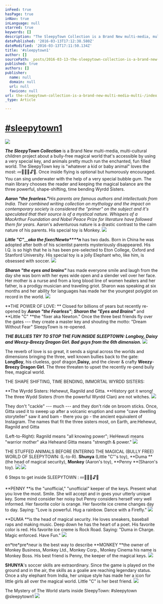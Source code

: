 ```yaml
---
inFeed: true
hasPage: true
inNav: true
inLanguage: null
starred: true
keywords: []
description: "The SleepyTown Collection is a Brand New multi-media, multi-cultural children project about a bully-free magical world that's accessible by using a very special key, and animals pretty much run the enchanted, fun filled world. \_The SleepyTown key is \"whatever a kid or baby animal\" loves the most:\_\uD83D\uDCA4\uD83D\uDCAD\uD83D\uDC9E\uD83D\uDD11\uD83D\uDD13\uD83C\uDF89. \_Once inside flying is optional but humorously encouraged. \_You can sing underwater with the help of a very special bubble gum. \_The main library chooses the reader and keeping the magical balance are the three powerful, shape-shifting, time bending Wyrdd Sisters. \_"
datePublished: '2016-03-13T17:12:38.580Z'
dateModified: '2016-03-13T17:11:50.134Z'
title: '#sleepytown1'
author: []
sourcePath: _posts/2016-03-13-the-sleepytown-collection-is-a-brand-new-multi-media-multi-.md
published: true
authors: []
publisher:
  name: null
  domain: null
  url: null
  favicon: null
url: the-sleepytown-collection-is-a-brand-new-multi-media-multi-/index.html
_type: Article

---
```

# [\#sleepytown1][0]
![](https://the-grid-user-content.s3-us-west-2.amazonaws.com/b5ec0e7b-309c-4b82-9c76-56d09749703f.png)

**_The SleepyTown Collection_** is a Brand New multi-media, multi-cultural children project about a bully-free magical world that's accessible by using a very special key, and animals pretty much run the enchanted, fun filled world.  The SleepyTown key is "whatever a kid or baby animal" loves the most: 💤💭💞🔑🔓🎉.  Once inside flying is optional but humorously encouraged.  You can sing underwater with the help of a very special bubble gum.  The main library chooses the reader and keeping the magical balance are the three powerful, shape-shifting, time bending Wyrdd Sisters.  

**_Aaron "the fearless."_**_His parents are famous authors and intellectuals from India. Their combined writing collection on mythology and the impact on contemporary society is considered the "primer" on the subject and it's speculated that their source is of a mystical nature. Whispers of a MacArthur Foundation and Nobel Peace Prize for literature have followed them for years._ Aaron's adventurous nature is a drastic contrast to the calm nature of his parents. His special toy is Monkey.
![](https://the-grid-user-content.s3-us-west-2.amazonaws.com/738200a2-64b9-4cf6-8c59-4a452840cc5b.jpg)

_**Little "C"**__**aka the fixer/Newto****n**_ has two dads. Born in China he was adopted after both of his scientist parents mysteriously disappeared. His I.Q. is so high that he is has been pre-selected to Eton College, Oxford and Stanford University. His special toy is a jolly Elephant who, like him, is obsessed with soccer.
![](https://the-grid-user-content.s3-us-west-2.amazonaws.com/c5de1e30-d3cd-48b9-8452-05166fea3863.jpg)

**_Sharon "the eyes and brains"_** has made everyone smile and laugh from the day she was born with her eyes wide open and a slender veil over her face. Her mother is a nurse and from a long blood line of women healers and her father, is a prodigy musician and traveling griot. Sharon was speaking at six months and her ability for languages has made her the youngest polyglot on record in the world. ![](https://the-grid-user-content.s3-us-west-2.amazonaws.com/a1db100e-27b1-411c-969a-8b16b40dc0e8.jpg)

**THE POWER OF LOVE: ** Closed for billions of years but recently re-opened by **_Aaron "the Fearless"_**; **_Sharon the "Eyes and Brains"_** and **Little "C" **the "fixer aka Newton."  Once the three best friends fly over the gates --- they create a master key and shouting the motto:  "Dream Without Fear" SleepyTown is re-opened.  

**_THE BULLIES TRY TO STOP THE FUN INSIDE SLEEPTOWN: Longboy, Daisy and Weezy-Breezy Dragon Girl.  Bad guys from the 6th dimension._**
![](https://the-grid-user-content.s3-us-west-2.amazonaws.com/c3487ac3-a7f6-4bb3-84ec-3988162a05dd.jpg)

The reverb of love is so great, it sends a signal across the worlds and dimensions bringing the three, well known bullies back to the gate: **LongBoy**, his clueless, goof dragon,**Daisy,** and the clever & crafty **Weezy**-**Breezy Dragon Girl**.  The three threaten to upset the recently re-pend  bully free, magical world.  

THE SHAPE SHIFTING, TIME BENDING, IMMORTAL WYRDD SISTERS:

**The Wyrdd Sisters: Hehewut, Ragnild and Gitta. **History got it wrong!  The three Wydd Sisters (from the powerful Wyrdd Clan) are not witches. ![](https://the-grid-user-content.s3-us-west-2.amazonaws.com/07e9a1a9-a79c-4752-b69b-507f163155aa.gif)

They don't "cackle" --- much --- and they don't ride on broom sticks.  Once, Gitta used it to sweep up after a volcanic eruption and some "cave dwelling storyteller" saw it and bam - there you go - the ancient equivalent of Instagram. The names that fit the three sisters most, on Earth, are:Hehewut, Ragnild and Gitta 

(Left-to-Right):  Ragnild means "all knowing power"; HeHewuti means "warrior mother" aka Heheand  Gitta means "strength & power."   ![](https://the-grid-user-content.s3-us-west-2.amazonaws.com/301f60a2-0cd3-4518-9c5c-720089b4b9da.jpg)

THE STUFFED ANIMALS BEFORE ENTERING THE MAGICAL (BULLY FREE) WORLD OF SLEEPYTOWN:  (L-to-R). **Shunya** (Little "C"'s toy), **Duma **(the head of magical security), **Monkey** (Aaron's toy), **Penny **(Sharon's toy).
![](https://the-grid-user-content.s3-us-west-2.amazonaws.com/fb8ef515-49f2-42b3-a115-1e36ad33c788.png)
![](https://the-grid-user-content.s3-us-west-2.amazonaws.com/5afa7d09-f5e8-48ab-8c55-585a3ed7a987.gif)

6 Steps to get inside SLEEPYTOWN : 💤💭💞🔑🔓🎉 

**PENNY **is the "unofficial," "unofficial" keeper of the keys.  Present what you love the most. Smile. She will accept and in goes your utterly unique key. Some mind consider her noisy but Penny considers herself very well informed. Her favorite color is orange.  Her favorite ice creme changes day to day.  Saying: "Love is powerful. Hug a rainbow. Dance with a Firefly."
![](https://the-grid-user-content.s3-us-west-2.amazonaws.com/d5464326-3e6f-49a5-861a-06e989289fba.png)

**DUMA **is the head of magical security. He loves sneakers, baseball raps and making music. Deep down he has the heart of a poet. His favorite color is red.  His favorite ice creme is Rock Road.  Saying: "Duma in Charge. Magic enforced. Have Fun."
![](https://the-grid-user-content.s3-us-west-2.amazonaws.com/54cec7ae-fc09-4a57-8944-a3ecd4539673.png)

en\*tre\*pre\*neur is the best way to describe **MONKEY **the owner of Monkey Business, Monkey Ltd., Monkey Corp., Monkey Cinema his name is Monkey Boss. His best friend is Penny, the keeper of the magical keys.
![](https://the-grid-user-content.s3-us-west-2.amazonaws.com/b2192c48-30d3-441a-aae8-d8bf600a32db.jpg)

**SHUNYA**'s soccer skills are extraordinary.  Since the game is played on the ground and in the air, the skills as a goalie are reaching legendary status. Once a shy elephant from India, her unique style has made her a icon for little girls all over the magical world.  Little "C" is her best friend.
![](https://the-grid-user-content.s3-us-west-2.amazonaws.com/a79fa879-038f-411a-8b50-462794d73478.png)

The Mystery of The World starts inside SleepyTown:  \#sleepytown @sleepytown1
![](https://the-grid-user-content.s3-us-west-2.amazonaws.com/0708070e-5ca2-4bb6-9989-a50f33598f0a.gif)

[0]: http://morningsider.com/harlem-journalist-develops-the-sleepytown-collection-a-childrens-series/